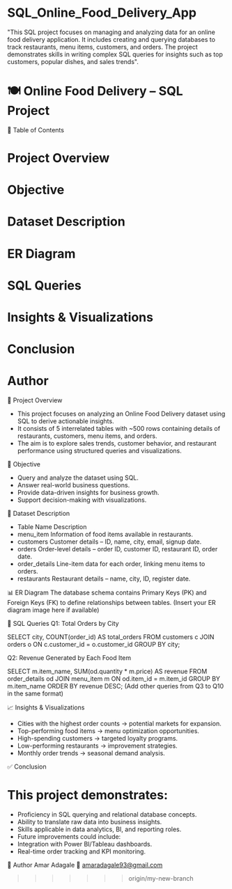 # SQL_Online_Food_Delivery_App
"This SQL project focuses on managing and analyzing data for an online food delivery application. It includes creating and querying databases to track restaurants, menu items, customers, and orders. The project demonstrates skills in writing complex SQL queries for insights such as top customers, popular dishes, and sales trends".

# 🍽️ Online Food Delivery – SQL Project

📌 Table of Contents
# Project Overview
# Objective
# Dataset Description
# ER Diagram
# SQL Queries
# Insights & Visualizations
# Conclusion
# Author

📌 Project Overview
- This project focuses on analyzing an Online Food Delivery dataset using SQL to derive actionable insights.
- It consists of 5 interrelated tables with ~500 rows containing details of restaurants, customers, menu items, and orders.
- The aim is to explore sales trends, customer behavior, and restaurant performance using structured queries and visualizations.

🎯 Objective
- Query and analyze the dataset using SQL.
- Answer real-world business questions.
- Provide data-driven insights for business growth.
- Support decision-making with visualizations.

📂 Dataset Description
- Table Name	Description
- menu_item	Information of food items available in restaurants.
- customers	Customer details – ID, name, city, email, signup date.
- orders	Order-level details – order ID, customer ID, restaurant ID, order date.
- order_details	Line-item data for each order, linking menu items to orders.
- restaurants	Restaurant details – name, city, ID, register date.

📊 ER Diagram
The database schema contains Primary Keys (PK) and Foreign Keys (FK) to define relationships between tables.
(Insert your ER diagram image here if available)

📝 SQL Queries
Q1: Total Orders by City

SELECT city, COUNT(order_id) AS total_orders
FROM customers c
JOIN orders o ON c.customer_id = o.customer_id
GROUP BY city;

Q2: Revenue Generated by Each Food Item

SELECT m.item_name, SUM(od.quantity * m.price) AS revenue
FROM order_details od
JOIN menu_item m ON od.item_id = m.item_id
GROUP BY m.item_name
ORDER BY revenue DESC;
(Add other queries from Q3 to Q10 in the same format)

📈 Insights & Visualizations

- Cities with the highest order counts → potential markets for expansion.
- Top-performing food items → menu optimization opportunities.
- High-spending customers → targeted loyalty programs.
- Low-performing restaurants → improvement strategies.
- Monthly order trends → seasonal demand analysis.

✅ Conclusion

# This project demonstrates:
- Proficiency in SQL querying and relational database concepts.
- Ability to translate raw data into business insights.
- Skills applicable in data analytics, BI, and reporting roles.
- Future improvements could include:
- Integration with Power BI/Tableau dashboards.
- Real-time order tracking and KPI monitoring.

👤 Author
Amar Adagale
📧 amaradagale93@gmail.com

>>>>>>> origin/my-new-branch
